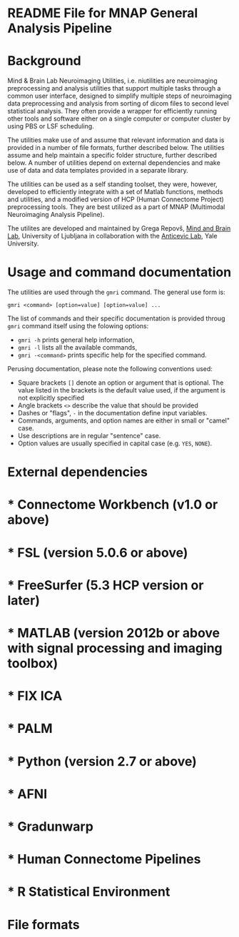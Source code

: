 # README File for MNAP General Analysis Pipeline


Background
==========

Mind & Brain Lab Neuroimaging Utilities, i.e. niutilities are neuroimaging
preprocessing and analysis utilities that support multiple tasks through a
common user interface, designed to simplify multiple steps of neuroimaging
data preprocessing and analysis from sorting of dicom files to second level
statistical analysis. They often provide a wrapper for efficiently running
other tools and software either on a single computer or computer cluster
by using PBS or LSF scheduling.

The utilities make use of and assume that relevant information and data
is provided in a number of file formats, further described below. The utilities
assume and help maintain a specific folder structure, further described below.
A number of utilities depend on external dependencies and make use of data and
data templates provided in a separate library.

The utilities can be used as a self standing toolset, they were, however,
developed to efficiently integrate with a set of Matlab functions, methods and
utilities, and a modified version of HCP (Human Connectome Project)
preprocessing tools. They are best utilized as a part of MNAP (Multimodal
Neuroimaging Analysis Pipeline).

The utilites are developed and maintained by Grega Repovš, [Mind and Brain
Lab], University of Ljubljana in collaboration with the [Anticevic Lab], Yale
University.


Usage and command documentation
===============================

The utilities are used through the `gmri` command. The general use form is:

`gmri <command> [option=value] [option=value] ...`

The list of commands and their specific documentation is provided throug `gmri`
command itself using the folowing options:

* `gmri -h` prints general help information,
* `gmri -l` lists all the available commands,
* `gmri -<command>` prints specific help for the specified command.

Perusing documentation, please note the following conventions used:

* Square brackets `[]` denote an option or argument that is optional. The
  value listed in the brackets is the default value used, if the argument
  is not explicitly specified
* Angle brackets `<>` describe the value that should be provided
* Dashes or "flags", `-` in the documentation define input variables.
* Commands, arguments, and option names are either in small or "camel" case.
* Use descriptions are in regular "sentence" case.
* Option values are usually specified in capital case (e.g. `YES`, `NONE`).


External dependencies
=====================

# * Connectome Workbench (v1.0 or above)
# * FSL (version 5.0.6 or above)
# * FreeSurfer (5.3 HCP version or later)
# * MATLAB (version 2012b or above with signal processing and imaging toolbox)
# * FIX ICA
# * PALM
# * Python (version 2.7 or above)
# * AFNI
# * Gradunwarp
# * Human Connectome Pipelines
# * R Statistical Environment


File formats
============


[Mind and Brain Lab]: http://mblab.si
[Anticevic Lab]: http://anticeviclab.yale.edu
